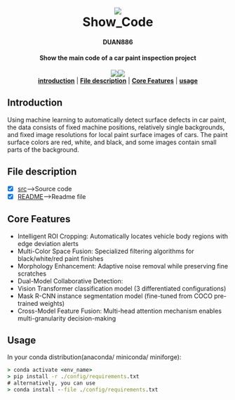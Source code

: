 <h1 align="center">
  <img src="https://pics0.baidu.com/feed/77c6a7efce1b9d161a1915717f30d5838d54643b.jpeg"><br/>Show_Code
</h1>

<h4 align="center">
  DUAN886
</h4>

<h4 align="center">
  Show the main code of a car paint inspection project
</h4>

<div align="center">
  <a href="https://github.com/DUAN886/Show_Code"><img src="https://img.shields.io/conda/pn/conda-forge/labelme?color=green&label=DUAN886></a>
  <a href="https://www.python.org/"><img src="https://img.shields.io/badge/Python-3.9%7C3.10%7C3.11%7C3.12-lightblue"></a>
</div>

<div align="center">
    <a href="#introduction"><b>introduction</b></a> |
    <a href="#file-description"><b>File description</b></a> |
    <a href="#core-features"><b>Core Features</b></a> |
    <a href="#usage"><b>usage</b></a>

</div>


## Introduction

Using machine learning to automatically detect surface defects in car paint, the data consists of fixed machine positions, relatively single backgrounds, and fixed image resolutions for local paint surface images of cars. The paint surface colors are red, white, and black, and some images contain small parts of the background.

## File description

- [x] [src](/src/)-->Source code
- [x] [README](/README.md)-->Readme file

## Core Features
- Intelligent ROI Cropping: Automatically locates vehicle body regions with edge deviation alerts
- Multi-Color Space Fusion: Specialized filtering algorithms for black/white/red paint finishes
- Morphology Enhancement: Adaptive noise removal while preserving fine scratches
- Dual-Model Collaborative Detection:
- Vision Transformer classification model (3 differentiated configurations)
- Mask R-CNN instance segmentation model (fine-tuned from COCO pre-trained weights)
- Cross-Model Feature Fusion: Multi-head attention mechanism enables multi-granularity decision-making

## Usage

In your conda distribution(anaconda/ miniconda/ miniforge):

```cmd
> conda activate <env_name>
> pip install -r ./config/requirements.txt 
# alternatively, you can use 
> conda install --file ./config/requirements.txt
```
